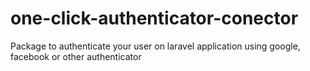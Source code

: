 # one-click-authenticator-conector
Package to authenticate your user on laravel application using google, facebook or other authenticator
